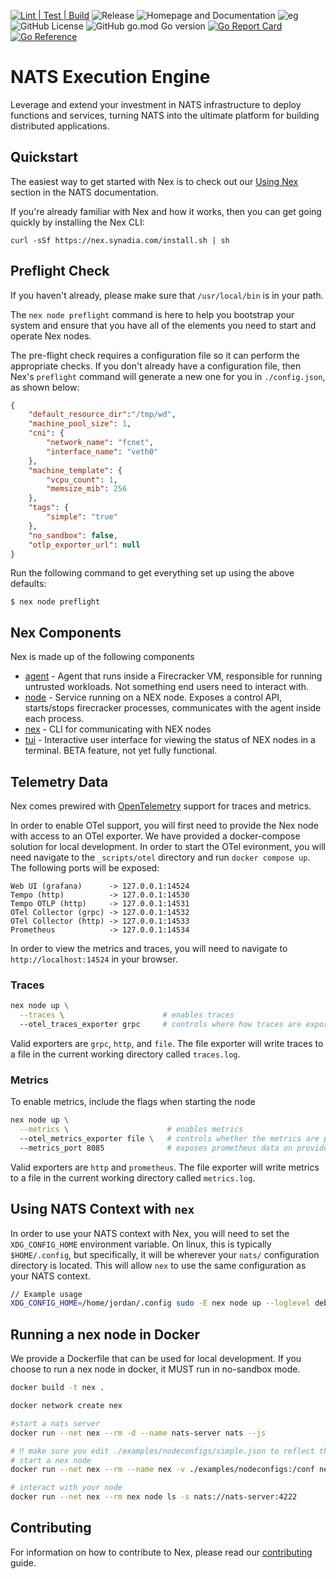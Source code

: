 [![Lint | Test | Build](https://github.com/synadia-io/nex/actions/workflows/ltb.yml/badge.svg)](https://github.com/synadia-io/nex/actions/workflows/ltb.yml)
![Release](https://github.com/synadia-io/nex/actions/workflows/release.yml/badge.svg)
![Homepage and Documentation](https://img.shields.io/website?label=Homepage&url=https%3A%2F%2Fnats.io)
![eg](https://img.shields.io/badge/Powered%20By-NATS-green)
![GitHub License](https://img.shields.io/github/license/synadia-io/nex)
![GitHub go.mod Go version](https://img.shields.io/github/go-mod/go-version/synadia-io/nex)
[![Go Report Card](https://goreportcard.com/badge/github.com/synadia-io/nex)](https://goreportcard.com/report/github.com/synadia-io/nex)
[![Go Reference](https://pkg.go.dev/badge/github.com/synadia-io/nex.svg)](https://pkg.go.dev/github.com/synadia-io/nex)

# NATS Execution Engine
Leverage and extend your investment in NATS infrastructure to deploy functions and services, turning NATS into the ultimate platform for building distributed applications.

## Quickstart
The easiest way to get started with Nex is to check out our [Using Nex](https://docs.nats.io/using-nats/nex) section in the NATS documentation.

If you're already familiar with Nex and how it works, then you can get going quickly by installing the Nex CLI:

```
curl -sSf https://nex.synadia.com/install.sh | sh 
```

## Preflight Check

If you haven't already, please make sure that `/usr/local/bin` is in your path. 

The `nex node preflight` command is here to help you bootstrap your system and ensure that you have all of the elements you need to start and operate Nex nodes.

The pre-flight check requires a configuration file so it can perform the appropriate checks. If you don't already have a configuration file, then Nex's `preflight` command will generate a new one for you in `./config.json`, as shown below:

```json
{
    "default_resource_dir":"/tmp/wd",
    "machine_pool_size": 1,
    "cni": {
        "network_name": "fcnet",
        "interface_name": "veth0"
    },
    "machine_template": {
        "vcpu_count": 1,
        "memsize_mib": 256
    },
    "tags": {
        "simple": "true"
    },
    "no_sandbox": false,
    "otlp_exporter_url": null
}
```

Run the following command to get everything set up using the above defaults:

```
$ nex node preflight
```

## Nex Components
Nex is made up of the following components

* [agent](./agent) - Agent that runs inside a Firecracker VM, responsible for running untrusted workloads. Not something end users need to interact with.
* [node](./internal/node) - Service running on a NEX node. Exposes a control API, starts/stops firecracker processes, communicates with the agent inside each process.
* [nex](./nex) - CLI for communicating with NEX nodes
* [tui](./nex/tui) - Interactive user interface for viewing the status of NEX nodes in a terminal. BETA feature, not yet fully functional.

## Telemetry Data
Nex comes prewired with [OpenTelemetry](https://opentelemetry.io) support for traces and metrics.  

In order to enable OTel support, you will first need to provide the Nex node with access to an OTel exporter.  We have provided a docker-compose solution for local development.  In order to start the OTel evironment, you will need navigate to the `_scripts/otel` directory and run `docker compose up`.  The following ports will be exposed:

```
Web UI (grafana)      -> 127.0.0.1:14524
Tempo (http)          -> 127.0.0.1:14530
Tempo OTLP (http)     -> 127.0.0.1:14531
OTel Collector (grpc) -> 127.0.0.1:14532
OTel Collector (http) -> 127.0.0.1:14533
Prometheus            -> 127.0.0.1:14534
```

In order to view the metrics and traces, you will need to navigate to `http://localhost:14524` in your browser.

### Traces
```bash
nex node up \
  --traces \                      # enables traces
  --otel_traces_exporter grpc     # controls where how traces are exported to collector
```

Valid exporters are `grpc`, `http`, and `file`.  The file exporter will write traces to a file in the current working directory called `traces.log`.

### Metrics
To enable metrics, include the flags when starting the node
```bash
nex node up \
  --metrics \                      # enables metrics
  --otel_metrics_exporter file \   # controls whether the metrics are printed to metrics.log or provided via prometheus
  --metrics_port 8085              # exposes prometheus data on provided port
```

Valid exporters are `http` and `prometheus`.  The file exporter will write metrics to a file in the current working directory called `metrics.log`.

## Using NATS Context with `nex`
In order to use your NATS context with Nex, you will need to set the `XDG_CONFIG_HOME` environment variable.  On linux, this is typically `$HOME/.config`, but specifically, it will be wherever your `nats/` configuration directory is located.  This  will allow `nex` to use the same configuration as your NATS context.

```bash
// Example usage
XDG_CONFIG_HOME=/home/jordan/.config sudo -E nex node up --loglevel debug --context default
```

## Running a nex node in Docker
We provide a Dockerfile that can be used for local development.  If you choose to run a nex node in docker, it MUST run in no-sandbox mode.
```bash
docker build -t nex .

docker network create nex

#start a nats server
docker run --net nex --rm -d --name nats-server nats --js

# ‼️ make sure you edit ./examples/nodeconfigs/simple.json to reflect the setting `no_sandbox: true` ‼️
# start a nex node
docker run --net nex --rm --name nex -v ./examples/nodeconfigs:/conf nex node up --config /conf/simple.json -s nats://nats-server:4222

# interact with your node
docker run --net nex --rm nex node ls -s nats://nats-server:4222
```

## Contributing
For information on how to contribute to Nex, please read our [contributing](./CONTRIBUTING.md) guide.
